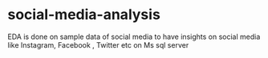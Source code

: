 # social-media-analysis
EDA is done on  sample data of social media to have insights on social media like Instagram, Facebook , Twitter etc   on Ms sql server  
